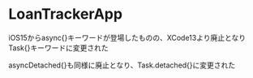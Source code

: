 # LoanTrackerApp

iOS15からasync{}キーワードが登場したものの、XCode13より廃止となりTask{}キーワードに変更された

asyncDetached{}も同様に廃止となり、Task.detached{}に変更された
